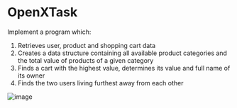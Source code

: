 # OpenXTask

Implement a program which:
1. Retrieves user, product and shopping cart data
2. Creates a data structure containing all available product categories and the total value of
products of a given category
3. Finds a cart with the highest value, determines its value and full name of its owner
4. Finds the two users living furthest away from each other


![image](https://user-images.githubusercontent.com/97158770/232315780-f082f660-b143-44ec-9dee-d3e613e98d1f.png)

